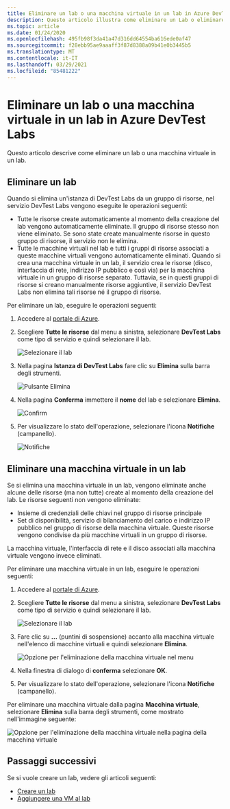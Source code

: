 ```yaml
---
title: Eliminare un lab o una macchina virtuale in un lab in Azure DevTest Labs
description: Questo articolo illustra come eliminare un Lab o eliminare una macchina virtuale in un Lab usando il portale di Azure (Azure DevTest Labs).
ms.topic: article
ms.date: 01/24/2020
ms.openlocfilehash: 495fb98f3da41a47d316dd64554ba616ede0af47
ms.sourcegitcommit: f28ebb95ae9aaaff3f87d8388a09b41e0b3445b5
ms.translationtype: MT
ms.contentlocale: it-IT
ms.lasthandoff: 03/29/2021
ms.locfileid: "85481222"
---
```

# <a name="delete-a-lab-or-vm-in-a-lab-in-azure-devtest-labs"></a>Eliminare un lab o una macchina virtuale in un lab in Azure DevTest Labs
Questo articolo descrive come eliminare un lab o una macchina virtuale in un lab.

## <a name="delete-a-lab"></a>Eliminare un lab
Quando si elimina un'istanza di DevTest Labs da un gruppo di risorse, nel servizio DevTest Labs vengono eseguite le operazioni seguenti: 

- Tutte le risorse create automaticamente al momento della creazione del lab vengono automaticamente eliminate. Il gruppo di risorse stesso non viene eliminato. Se sono state create manualmente risorse in questo gruppo di risorse, il servizio non le elimina. 
- Tutte le macchine virtuali nel lab e tutti i gruppi di risorse associati a queste macchine virtuali vengono automaticamente eliminati. Quando si crea una macchina virtuale in un lab, il servizio crea le risorse (disco, interfaccia di rete, indirizzo IP pubblico e così via) per la macchina virtuale in un gruppo di risorse separato. Tuttavia, se in questi gruppi di risorse si creano manualmente risorse aggiuntive, il servizio DevTest Labs non elimina tali risorse né il gruppo di risorse. 

Per eliminare un lab, eseguire le operazioni seguenti: 

1. Accedere al [portale di Azure](https://portal.azure.com).
2. Scegliere **Tutte le risorse** dal menu a sinistra, selezionare **DevTest Labs** come tipo di servizio e quindi selezionare il lab.

    ![Selezionare il lab](media/devtest-lab-delete-lab-vm/select-lab.png)
3. Nella pagina **Istanza di DevTest Labs** fare clic su **Elimina** sulla barra degli strumenti. 

    ![Pulsante Elimina](media/devtest-lab-delete-lab-vm/delete-button.png)
4. Nella pagina **Conferma** immettere il **nome** del lab e selezionare **Elimina**. 

    ![Confirm](media/devtest-lab-delete-lab-vm/confirm-delete.png)
5. Per visualizzare lo stato dell'operazione, selezionare l'icona **Notifiche** (campanello). 

    ![Notifiche](media/devtest-lab-delete-lab-vm/delete-status.png)

 
## <a name="delete-a-vm-in-a-lab"></a>Eliminare una macchina virtuale in un lab
Se si elimina una macchina virtuale in un lab, vengono eliminate anche alcune delle risorse (ma non tutte) create al momento della creazione del lab. Le risorse seguenti non vengono eliminate: 

-   Insieme di credenziali delle chiavi nel gruppo di risorse principale
-   Set di disponibilità, servizio di bilanciamento del carico e indirizzo IP pubblico nel gruppo di risorse della macchina virtuale. Queste risorse vengono condivise da più macchine virtuali in un gruppo di risorse. 

La macchina virtuale, l'interfaccia di rete e il disco associati alla macchina virtuale vengono invece eliminati. 

Per eliminare una macchina virtuale in un lab, eseguire le operazioni seguenti: 

1. Accedere al [portale di Azure](https://portal.azure.com).
2. Scegliere **Tutte le risorse** dal menu a sinistra, selezionare **DevTest Labs** come tipo di servizio e quindi selezionare il lab.

    ![Selezionare il lab](media/devtest-lab-delete-lab-vm/select-lab.png)
3. Fare clic su **...** (puntini di sospensione) accanto alla macchina virtuale nell'elenco di macchine virtuali e quindi selezionare **Elimina**. 

    ![Opzione per l'eliminazione della macchina virtuale nel menu](media/devtest-lab-delete-lab-vm/delete-vm-menu-in-list.png)
4. Nella finestra di dialogo di **conferma** selezionare **OK**. 
5. Per visualizzare lo stato dell'operazione, selezionare l'icona **Notifiche** (campanello). 

Per eliminare una macchina virtuale dalla pagina **Macchina virtuale**, selezionare **Elimina** sulla barra degli strumenti, come mostrato nell'immagine seguente:

![Opzione per l'eliminazione della macchina virtuale nella pagina della macchina virtuale](media/devtest-lab-delete-lab-vm/delete-from-vm-page.png) 


## <a name="next-steps"></a>Passaggi successivi
Se si vuole creare un lab, vedere gli articoli seguenti: 

- [Creare un lab](devtest-lab-create-lab.md)
- [Aggiungere una VM al lab](devtest-lab-add-vm.md)